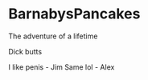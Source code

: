 BarnabysPancakes
================

The adventure of a lifetime

Dick butts

I like penis - Jim
Same lol - Alex
